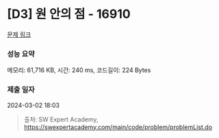 # [D3] 원 안의 점 - 16910 

[문제 링크](https://swexpertacademy.com/main/code/problem/problemDetail.do?contestProbId=AYcllbDqUVgDFASR) 

### 성능 요약

메모리: 61,716 KB, 시간: 240 ms, 코드길이: 224 Bytes

### 제출 일자

2024-03-02 18:03



> 출처: SW Expert Academy, https://swexpertacademy.com/main/code/problem/problemList.do